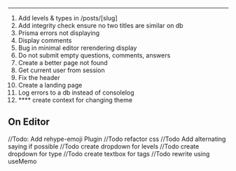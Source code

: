 ********
1. Add levels & types in /posts/[slug]
2. Add integrity check ensure no two titles are similar on db
3. Prisma errors not displaying
4. Display comments
5. Bug in minimal editor rerendering display
6. Do not submit empty questions, comments, answers
7. Create a better page not found
8. Get current user from session
9. Fix the header
10. Create a landing page
11. Log errors to a db instead of consolelog
12. **** create context for changing theme
## On Editor
  //Todo: Add rehype-emoji Plugin
  //Todo refactor css
  //Todo Add alternating saying if possible
  //Todo create dropdown for levels
  //Todo create dropdown for type
  //Todo create textbox for tags
  //Todo rewrite using useMemo